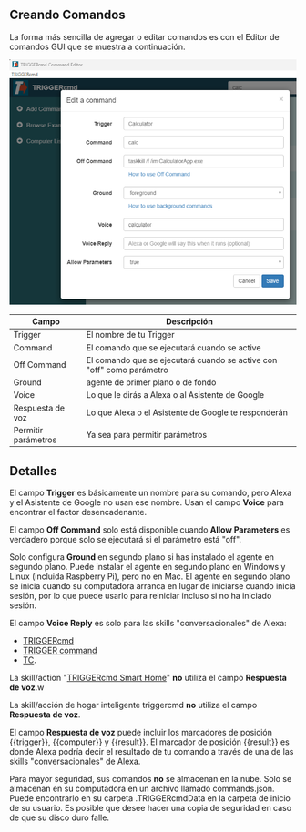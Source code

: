 ## Creando Comandos

La forma más sencilla de agregar o editar comandos es con el Editor de comandos GUI que se muestra a continuación.

![GUI Editor](./images/gui-editor.png)

| Campo | Descripción |
| --- | ----------- |
| Trigger | El nombre de tu Trigger |
| Command | El comando que se ejecutará cuando se active |
| Off Command | El comando que se ejecutará cuando se active con "off" como parámetro |
| Ground | agente de primer plano o de fondo |
| Voice | Lo que le dirás a Alexa o al Asistente de Google |
| Respuesta de voz | Lo que Alexa o el Asistente de Google te responderán |
| Permitir parámetros | Ya sea para permitir parámetros |

## Detalles

El campo **Trigger** es básicamente un nombre para su comando, pero Alexa y el Asistente de Google no usan ese nombre. Usan el campo **Voice** para encontrar el factor desencadenante.

El campo **Off Command** solo está disponible cuando **Allow Parameters** es verdadero porque solo se ejecutará si el parámetro está "off".

Solo configura **Ground** en segundo plano si has instalado el agente en segundo plano. Puede instalar el agente en segundo plano en Windows y Linux (incluida Raspberry Pi), pero no en Mac. El agente en segundo plano se inicia cuando su computadora arranca en lugar de iniciarse cuando inicia sesión, por lo que puede usarlo para reiniciar incluso si no ha iniciado sesión.

El campo **Voice Reply** es solo para las skills "conversacionales" de Alexa:
* [TRIGGERcmd](https://www.amazon.com/gp/product/B06XFN2TZN)
* [TRIGGER command](https://www.amazon.com/gp/product/B074TV61DK) 
* [TC](https://www.amazon.com/gp/product/B0BMGG4SHS).  

La skill/action "[TRIGGERcmd Smart Home](https://www.amazon.com/gp/product/B07P1MMFRP)" **no** utiliza el campo **Respuesta de voz**.w 

La skill/acción de hogar inteligente triggercmd **no** utiliza el campo **Respuesta de voz**.

El campo **Respuesta de voz** puede incluir los marcadores de posición {{trigger}}, {{computer}} y {{result}}. El marcador de posición {{result}} es donde Alexa podría decir el resultado de tu comando a través de una de las skills "conversacionales" de Alexa.

Para mayor seguridad, sus comandos **no** se almacenan en la nube. Solo se almacenan en su computadora en un archivo llamado commands.json. Puede encontrarlo en su carpeta .TRIGGERcmdData en la carpeta de inicio de su usuario. Es posible que desee hacer una copia de seguridad en caso de que su disco duro falle.
